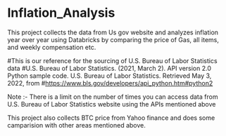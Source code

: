 # Inflation_Analysis
This project collects the data from Us gov website and analyzes inflation year over year using Databricks by comparing the price of Gas, all items, and weekly compensation etc.

#This is our reference for the sourcing of U.S. Bureau of Labor Statistics data
#U.S. Bureau of Labor Statistics. (2021, March 2). API version 2.0 Python sample code. U.S. Bureau of Labor Statistics. Retrieved May 3, 2022, from #https://www.bls.gov/developers/api_python.htm#python2

Note :- There is a limit on the number of times you can access data from U.S. Bureau of Labor Statistics website using the APIs mentioned above

This project also collects BTC price from Yahoo finance and does some camparision with other areas mentioned above.
